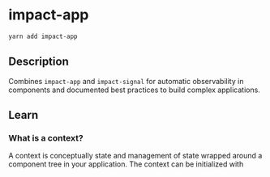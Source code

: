 # impact-app

```bash
yarn add impact-app
```

## Description

Combines `impact-app` and `impact-signal` for automatic observability in components and documented best practices to build complex applications.

## Learn

### What is a context?

A context is conceptually state and management of state wrapped around a component tree in your application. The context can be initialized with 